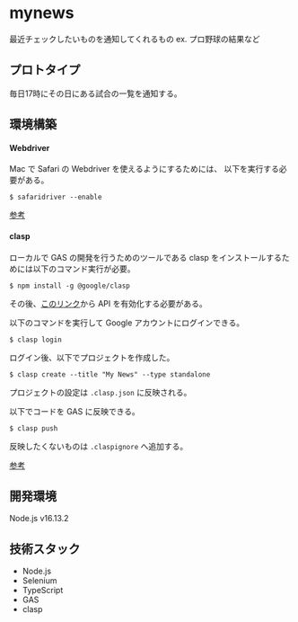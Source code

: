 # mynews

最近チェックしたいものを通知してくれるもの
ex. プロ野球の結果など

## プロトタイプ

毎日17時にその日にある試合の一覧を通知する。

## 環境構築

#### Webdriver
Mac で Safari の Webdriver を使えるようにするためには、
以下を実行する必要がある。

```shell
$ safaridriver --enable
```

[参考](https://developer.apple.com/documentation/webkit/testing_with_webdriver_in_safari)

#### clasp

ローカルで GAS の開発を行うためのツールである clasp をインストールするためには以下のコマンド実行が必要。

```shell
$ npm install -g @google/clasp
```

その後、[このリンク](https://script.google.com/home/usersettings)から API を有効化する必要がある。

以下のコマンドを実行して Google アカウントにログインできる。

```shell
$ clasp login
```

ログイン後、以下でプロジェクトを作成した。

```shell
$ clasp create --title "My News" --type standalone
```

プロジェクトの設定は `.clasp.json` に反映される。

以下でコードを GAS に反映できる。

```shell
$ clasp push
```

反映したくないものは `.claspignore` へ追加する。

[参考](https://github.com/google/clasp)

## 開発環境

Node.js v16.13.2

## 技術スタック

- Node.js
- Selenium
- TypeScript
- GAS
- clasp
